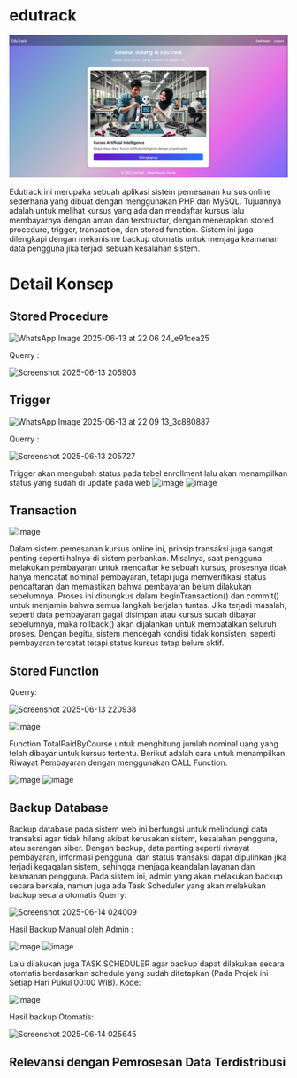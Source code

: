 # edutrack

![Home](src/home.png)

Edutrack ini merupaka sebuah aplikasi sistem pemesanan kursus online sederhana yang dibuat dengan menggunakan PHP dan MySQL. Tujuannya adalah untuk melihat kursus yang ada dan mendaftar kursus lalu membayarnya dengan aman dan terstruktur, dengan menerapkan stored procedure, trigger, transaction, dan stored function. Sistem ini juga dilengkapi dengan mekanisme backup otomatis untuk menjaga keamanan data pengguna jika terjadi sebuah kesalahan sistem.

# Detail Konsep

## Stored Procedure

![WhatsApp Image 2025-06-13 at 22 06 24_e91cea25](https://github.com/user-attachments/assets/d29b8186-ee74-4a45-a701-a45b128f3a1a)

Querry : 

![Screenshot 2025-06-13 205903](https://github.com/user-attachments/assets/c7436cf6-53e0-413f-92c6-647855c32fba)

## Trigger

![WhatsApp Image 2025-06-13 at 22 09 13_3c880887](https://github.com/user-attachments/assets/848ce0df-7b96-4bb6-8f44-bd5c1d7106a6)

Querry : 

![Screenshot 2025-06-13 205727](https://github.com/user-attachments/assets/b9550f68-67f0-4711-ac03-23157257baaa)

Trigger akan mengubah status pada tabel enrollment lalu akan menampilkan status yang sudah di update pada web
![image](https://github.com/user-attachments/assets/e4d321a1-7f27-464e-a573-42c03b25a315)
![image](https://github.com/user-attachments/assets/f53a7e22-cfae-445d-83d8-753c3152ae39)


## Transaction
![image](https://github.com/user-attachments/assets/e3610dd3-08f4-416e-8080-4415cbeebea1)

Dalam sistem pemesanan kursus online ini, prinsip transaksi juga sangat penting seperti halnya di sistem perbankan. Misalnya, saat pengguna melakukan pembayaran untuk mendaftar ke sebuah kursus, prosesnya tidak hanya mencatat nominal pembayaran, tetapi juga memverifikasi status pendaftaran dan memastikan bahwa pembayaran belum dilakukan sebelumnya. Proses ini dibungkus dalam beginTransaction() dan commit() untuk menjamin bahwa semua langkah berjalan tuntas. Jika terjadi masalah, seperti data pembayaran gagal disimpan atau kursus sudah dibayar sebelumnya, maka rollback() akan dijalankan untuk membatalkan seluruh proses. Dengan begitu, sistem mencegah kondisi tidak konsisten, seperti pembayaran tercatat tetapi status kursus tetap belum aktif.

## Stored Function
Querry:

![Screenshot 2025-06-13 220938](https://github.com/user-attachments/assets/9bb5e7e4-14fe-4704-9f9b-df6b4876c36c)

![image](https://github.com/user-attachments/assets/93346451-eb95-48f5-a6e2-92234c08e6df)

Function TotalPaidByCourse untuk menghitung jumlah nominal uang yang telah dibayar untuk kursus tertentu. Berikut adalah cara untuk menampilkan Riwayat Pembayaran dengan menggunakan CALL Function:

![image](https://github.com/user-attachments/assets/22b654a6-1732-4e80-802d-9c3fbb46f667)
![image](https://github.com/user-attachments/assets/7b0d34f3-2fd7-4ba0-8664-dea37d134ae6)


## Backup Database
Backup database pada sistem web ini berfungsi untuk melindungi data transaksi agar tidak hilang akibat kerusakan sistem, kesalahan pengguna, atau serangan siber. Dengan backup, data penting seperti riwayat pembayaran, informasi pengguna, dan status transaksi dapat dipulihkan jika terjadi kegagalan sistem, sehingga menjaga keandalan layanan dan keamanan pengguna. Pada sistem ini, admin yang akan melakukan backup secara berkala, namun juga ada Task Scheduler yang akan melakukan backup secara otomatis
Querry:

![Screenshot 2025-06-14 024009](https://github.com/user-attachments/assets/6eb9b726-3f7b-4e71-be8d-3d54407e3682)

Hasil Backup Manual oleh Admin :

![image](https://github.com/user-attachments/assets/5a4129a0-7dc8-48f6-898e-4dac7faad672)
![image](https://github.com/user-attachments/assets/f7845ab6-b060-4c8e-986c-654efbd9f015)


Lalu dilakukan juga TASK SCHEDULER agar backup dapat dilakukan secara otomatis berdasarkan schedule yang sudah ditetapkan (Pada Projek ini Setiap Hari Pukul 00:00 WIB).
Kode:

![image](https://github.com/user-attachments/assets/58b77b55-3f72-4fe0-b38c-160cdb27d1be)

Hasil backup Otomatis: 

![Screenshot 2025-06-14 025645](https://github.com/user-attachments/assets/86391765-ab5a-49d5-bd9e-804421d98e81)


## Relevansi dengan Pemrosesan Data Terdistribusi


